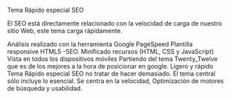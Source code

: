 Tema Rápido especial SEO

El SEO está directamente relacionado con la velocidad de carga de nuestro sitio Web, este tema carga rápidamente.

Análisis  realizado con la herramienta Google PageSpeed
Plantilla responsive HTML5 -SEO.
Minificado recursos (HTML, CSS y JavaScript)
Vista en todos los dispositivos móviles
Partiendo del tema Twenty_Twelve que es de los mejores a la hora de posicionar en google.
Ligero y rápido
Tema Rápido especial SEO no tratar de hacer demasiado.
El tema central sólo incluye lo esencial.
Se centra en la velocidad,
Optimización de motores de búsqueda y usabilidad.
